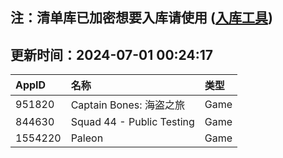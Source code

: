 ## 注：清单库已加密想要入库请使用 ([入库工具](https://github.com/BlankTMing/ManifestAutoUpdate/releases))

## 更新时间：2024-07-01 00:24:17
| AppID | 名称 | 类型  |
| :-------------------- | :----------------------------- | :----------- |
| 951820 | Captain Bones: 海盗之旅| Game |
| 844630 | Squad 44 - Public Testing| Game |
| 1554220 | Paleon| Game |
